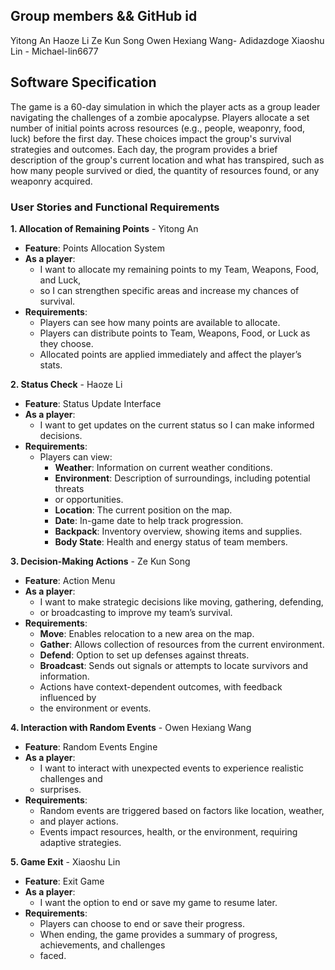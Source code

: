 ## Group members && GitHub id

Yitong An 
Haoze Li
Ze Kun Song
Owen Hexiang Wang- Adidazdoge
Xiaoshu Lin - Michael-lin6677

## Software Specification
The game is a 60-day simulation in which the player acts as a group leader navigating 
the challenges of a zombie apocalypse. Players allocate a set number of initial points 
across resources (e.g., people, weaponry, food, luck) before the first day. These choices 
impact the group's survival strategies and outcomes. Each day, the program provides a 
brief description of the group's current location and what has transpired, such as how 
many people survived or died, the quantity of resources found, or any weaponry acquired.


### User Stories and Functional Requirements

**1. Allocation of Remaining Points** - Yitong An
- **Feature**: Points Allocation System
- **As a player**:
    - I want to allocate my remaining points to my Team, Weapons, Food, and Luck,
    - so I can strengthen specific areas and increase my chances of survival.
- **Requirements**:
    - Players can see how many points are available to allocate.
    - Players can distribute points to Team, Weapons, Food, or Luck as they choose.
    - Allocated points are applied immediately and affect the player’s stats.

**2. Status Check** - Haoze Li
- **Feature**: Status Update Interface
- **As a player**:
    - I want to get updates on the current status so I can make informed decisions.
- **Requirements**:
    - Players can view:
        - **Weather**: Information on current weather conditions.
        - **Environment**: Description of surroundings, including potential threats 
        - or opportunities.
        - **Location**: The current position on the map.
        - **Date**: In-game date to help track progression.
        - **Backpack**: Inventory overview, showing items and supplies.
        - **Body State**: Health and energy status of team members.

**3. Decision-Making Actions** - Ze Kun Song
- **Feature**: Action Menu
- **As a player**:
    - I want to make strategic decisions like moving, gathering, defending, 
    - or broadcasting to improve my team’s survival.
- **Requirements**:
    - **Move**: Enables relocation to a new area on the map.
    - **Gather**: Allows collection of resources from the current environment.
    - **Defend**: Option to set up defenses against threats.
    - **Broadcast**: Sends out signals or attempts to locate survivors and information.
    - Actions have context-dependent outcomes, with feedback influenced by 
    - the environment or events.

**4. Interaction with Random Events** - Owen Hexiang Wang
- **Feature**: Random Events Engine
- **As a player**:
    - I want to interact with unexpected events to experience realistic challenges and 
    - surprises.
- **Requirements**:
    - Random events are triggered based on factors like location, weather, 
    - and player actions.
    - Events impact resources, health, or the environment, requiring adaptive strategies.

**5. Game Exit** - Xiaoshu Lin
- **Feature**: Exit Game
- **As a player**:
    - I want the option to end or save my game to resume later.
- **Requirements**:
    - Players can choose to end or save their progress.
    - When ending, the game provides a summary of progress, achievements, and challenges 
    - faced.



